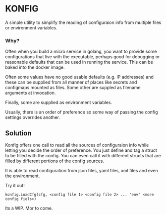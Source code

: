 # KONFIG

A simple utility to simplify the reading of configuraion info from multiple files or environment variables.

### Why?

Often when you build a micro service in golang, you want to provide some configurations that live with the executable, perhaps good for debugging or reasonable defaults that can be used in running the service. This can be baked into the docker image. 

Often some values have no good usable defaults (e.g. IP addresses) and these can be supplied from all manner of places like secrets and configmaps mounted as files. Some other are suppled as filename arguments at invocation.

Finally, some are supplied as environment variables. 

Usually, there is an order of preference so some way of passing the config settings overrides another.

## Solution

Konfig offers one call to read all the sources of configuraion info while letting you decide the order of preference. You just define and tag a struct to be filled with the config. You can even call it with different structs that are filled by different portions of the config sources.

It is able to read configuration from json files, yaml files, xml files and even the environment.

Try it out!

```golang
konfig.LoadCfg(cfg, <config file 1> <config file 2> ... "env" <more config fiels>)
```

Its a WIP. Mor to come.